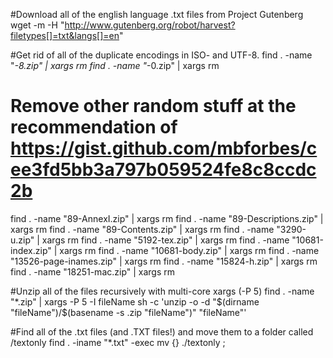 #Download all of the english language .txt files from Project Gutenberg
wget -m -H "http://www.gutenberg.org/robot/harvest?filetypes[]=txt&langs[]=en"

#Get rid of all of the duplicate encodings in ISO-<something> and UTF-8.
find . -name "*-8.zip" | xargs rm
find . -name "*-0.zip" | xargs rm

# Remove other random stuff at the recommendation of https://gist.github.com/mbforbes/cee3fd5bb3a797b059524fe8c8ccdc2b
find . -name "89-AnnexI.zip" | xargs rm
find . -name "89-Descriptions.zip" | xargs rm
find . -name "89-Contents.zip" | xargs rm
find . -name "3290-u.zip" | xargs rm
find . -name "5192-tex.zip" | xargs rm
find . -name "10681-index.zip" | xargs rm
find . -name "10681-body.zip" | xargs rm
find . -name "13526-page-inames.zip" | xargs rm
find . -name "15824-h.zip" | xargs rm
find . -name "18251-mac.zip" | xargs rm


#Unzip all of the files recursively with multi-core xargs (-P 5)
find . -name "*.zip" | xargs -P 5 -I fileName sh -c 'unzip -o -d "$(dirname "fileName")/$(basename -s .zip "fileName")" "fileName"'

#Find all of the .txt files (and .TXT files!) and move them to a folder called /textonly
find . -iname "*.txt" -exec mv {} ./textonly \;
